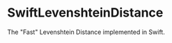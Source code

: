 SwiftLevenshteinDistance
========================

The "Fast" Levenshtein Distance implemented in Swift.

